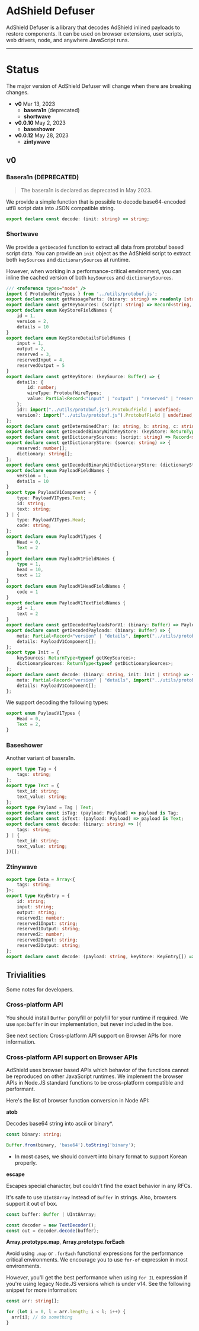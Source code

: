 # AdShield Defuser

AdShield Defuser is a library that decodes AdShield inlined payloads to restore components.
It can be used on browser extensions, user scripts, web drivers, node, and anywhere JavaScript runs.

----

# Status

The major version of AdShield Defuser will change when there are breaking changes.

- **v0** Mar 13, 2023
  - **basera1n** (deprecated)
  - **shortwave**
- **v0.0.10** May 2, 2023
  - **baseshower**
- **v0.0.12** May 28, 2023
  - **zintywave**

## v0

### Basera1n (DEPRECATED)

> The basera1n is declared as deprecated in May 2023.

We provide a simple function that is possible to decode base64-encoded utf8 script data into JSON compatible string.

```ts
export declare const decode: (init: string) => string;
```

### Shortwave

We provide a `getDecoded` function to extract all data from protobuf based script data.
You can provide an `init` object as the AdShield script to extract both `keySources` and `dictionarySources` at runtime.

However, when working in a performance-critical environment, you can inline the cached version of both `keySources` and `dictionarySources`.

```ts
/// <reference types="node" />
import { ProtobufWireTypes } from '../utils/protobuf.js';
export declare const getMessageParts: (binary: string) => readonly [string, string];
export declare const getKeySources: (script: string) => Record<string, Buffer>;
export declare enum KeyStoreFieldNames {
    id = 1,
    version = 2,
    details = 10
}
export declare enum KeyStoreDetailsFieldNames {
    input = 1,
    output = 2,
    reserved = 3,
    reservedInput = 4,
    reservedOutput = 5
}
export declare const getKeyStore: (keySource: Buffer) => {
    details: {
        id: number;
        wireType: ProtobufWireTypes;
        value: Partial<Record<"input" | "output" | "reserved" | "reservedInput" | "reservedOutput", import("../utils/protobuf.js").ProtobufField>>;
    };
    id?: import("../utils/protobuf.js").ProtobufField | undefined;
    version?: import("../utils/protobuf.js").ProtobufField | undefined;
};
export declare const getDeterminedChar: (a: string, b: string, c: string) => string;
export declare const getDecodedBinaryWithKeyStore: (keyStore: ReturnType<typeof getKeyStore>, binary: string) => string;
export declare const getDictionarySources: (script: string) => Record<string, string>;
export declare const getDictionaryStore: (source: string) => {
    reserved: number[];
    dictionary: string[];
};
export declare const getDecodedBinaryWithDictionaryStore: (dictionaryStore: ReturnType<typeof getDictionaryStore>, binary: string) => Buffer;
export declare enum PayloadFieldNames {
    version = 1,
    details = 10
}
export type PayloadV1Component = {
    type: PayloadV1Types.Text;
    id: string;
    text: string;
} | {
    type: PayloadV1Types.Head;
    code: string;
};
export declare enum PayloadV1Types {
    Head = 0,
    Text = 2
}
export declare enum PayloadV1FieldNames {
    type = 1,
    head = 10,
    text = 12
}
export declare enum PayloadV1HeadFieldNames {
    code = 1
}
export declare enum PayloadV1TextFieldNames {
    id = 1,
    text = 2
}
export declare const getDecodedPayloadsForV1: (binary: Buffer) => PayloadV1Component[];
export declare const getDecodedPayloads: (binary: Buffer) => {
    meta: Partial<Record<"version" | "details", import("../utils/protobuf.js").ProtobufField>>;
    details: PayloadV1Component[];
};
export type Init = {
    keySources: ReturnType<typeof getKeySources>;
    dictionarySources: ReturnType<typeof getDictionarySources>;
};
export declare const decode: (binary: string, init: Init | string) => {
    meta: Partial<Record<"version" | "details", import("../utils/protobuf.js").ProtobufField>>;
    details: PayloadV1Component[];
};
```

We support decoding the following types:

```typescript
export enum PayloadV1Types {
	Head = 0,
	Text = 2,
}
```

### Baseshower

Another variant of basera1n.

```typescript
export type Tag = {
    tags: string;
};
export type Text = {
    text_id: string;
    text_value: string;
};
export type Payload = Tag | Text;
export declare const isTag: (payload: Payload) => payload is Tag;
export declare const isText: (payload: Payload) => payload is Text;
export declare const decode: (binary: string) => ({
    tags: string;
} | {
    text_id: string;
    text_value: string;
})[];
```

### Ztinywave

```typescript
export type Data = Array<{
    tags: string;
}>;
export type KeyEntry = {
    id: string;
    input: string;
    output: string;
    reserved1: number;
    reserved1Input: string;
    reserved1Output: string;
    reserved2: number;
    reserved2Input: string;
    reserved2Output: string;
};
export declare const decode: (payload: string, keyStore: KeyEntry[]) => Data;
```

## Trivialities

Some notes for developers.

### Cross-platform API

You should install `Buffer` ponyfill or polyfill for your runtime if required.
We use `npm:buffer` in our implementation, but never included in the box.

See next section: Cross-platform API support on Browser APIs for more information.

### Cross-platform API support on Browser APIs

AdShield uses browser based APIs which behavior of the functions cannot be reproduced on other JavaScript runtimes.
We implement the browser APIs in Node.JS standard functions to be cross-platform compatible and performant.

Here's the list of browser function conversion in Node API:

**atob**

Decodes base64 string into ascii or binary*.

```typescript
const binary: string;

Buffer.from(binary, 'base64').toString('binary');
```

* In most cases, we should convert into binary format to support Korean properly.

**escape**

Escapes special character, but couldn't find the exact behavior in any RFCs.

It's safe to use `UInt8Array` instead of `Buffer` in strings.
Also, browsers support it out of box.

```typescript
const buffer: Buffer | UInt8Array;

const decoder = new TextDecoder();
const out = decoder.decode(buffer);
```

**Array.prototype.map**, **Array.prototype.forEach**

Avoid using `.map` or `.forEach` functional expressions for the performance critical environments.
We encourage you to use `for-of` expression in most environments.

However, you'll get the best performance when using `for IL` expression if you're using legacy Node.JS versions which is under v14.
See the following snippet for more information:

```typescript
const arr: string[];

for (let i = 0, l = arr.length; i < l; i++) {
  arr[i]; // do something
}
```
